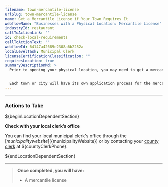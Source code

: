 ```yaml
---
filename: town-mercantile-license
urlSlug: town-mercantile-license
name: Get a Mercantile License if Your Town Requires It
webflowName: "Businesses with a Physical Location: Mercantile License"
industryId: restaurant
callToActionLink: ""
id: check-local-requirements
callToActionText: ""
webflowId: 64147a42689e2308a6b2252a
localLevelTask: Municipal Clerk
licenseCertificationClassification: ""
requiresLocation: true
summaryDescriptionMd: >
  Prior to opening your physical location, you may need to get a mercantile license. The mercantile license provides your local government with information on how to reach you in an emergency.


  Each town or city will have its own application process for the mercantile license, some governments do not require this.
---
```


---

### Actions to Take

${beginLocationDependentSection}

**Check with your local clerk’s office**

You can find your local municipal clerk's office through the [${municipality} website](${municipalityWebsite}) or by contacting your [county clerk](${countyClerkWebsite}) at ${countyClerkPhone}.

${endLocationDependentSection}

---

> **Once completed, you will have:**
>
> - A mercantile license
